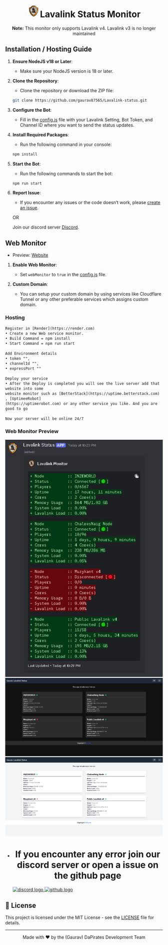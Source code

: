 <h1 align="center"><img src="Images/logo.png" alt="DaPirates Logo" width="40">Lavalink Status Monitor</h1>

<p align="center"><strong>Note:</strong> This monitor only supports Lavalink v4. Lavalink v3 is no longer maintained</p>

## Installation / Hosting Guide

1. **Ensure NodeJS v18 or Later**:
    - Make sure your NodeJS version is 18 or later.

2. **Clone the Repository**:
    - Clone the repository or download the ZIP file:
    ```sh
    git clone https://github.com/gaurav87565/Lavalink-status.git
    ```

3. **Configure the Bot**:
    - Fill in the [config.js](https://github.com/gaurav87565/Lavalink-status/blob/main/src/config.js) file with your Lavalink Setting, Bot Token, and Channel ID where you want to send the status updates.

4. **Install Required Packages**:
    - Run the following command in your console:
    ```sh
    npm install
    ```

5. **Start the Bot**:
    - Run the following commands to start the bot:
    ```sh
    npm run start
    ```

6. **Report Issue**:
    - If you encounter any issues or the code doesn’t work, please [create an issue](https://github.com/gaurav87565/Lavalink-status/issues).
    
    OR

    Join our discord server [Discord](https://discord.gg/gMq7uwHSjY).

## Web Monitor

- Preview: [Website](https://lavalink-3z4a.onrender.com/)

1. **Enable Web Monitor**:
    - Set `webMonitor` to `true` in the [config.js](https://github.com/gaurav87565/Lavalink-status/blob/main/src/config.js) file.

2. **Custom Domain**:
    - You can setup your custom domain by using services like Cloudflare Tunnel or any other preferable services which assigns custom domain.

### Hosting 
    Register in [Render](https://render.com) 
    • Create a new Web service monitor.
    • Build Command = npm install
    • Start Command = npm run start

    Add Environment details 
    • token "",
    • channelId "",
    • expressPort ""

    Deploy your service
    • After the Deploy is completed you will see the live server add that website into some 
    website monitor such as [BetterStack](https://uptime.betterstack.com) , [UptimeeRobot]
    (https://uptimerobot.com) or any other service you like. And you are good to go

    Now your server will be online 24/7 

### Web Monitor Preview

![Discord Monitor Preview](/Images/image1.png)
![Web Monitor Dark mode Preview](/Images/image2.png)
![Web Monitor Normal mode Preview](/Images/image3.png)

- <h1 align="center">If you encounter any error join our discord server or open a issue on the github page</h1>
      
    <div align="left">
  <a href="https://discord.gg/gMq7uwHSjY" target="_blank">
    <img src="https://img.shields.io/static/v1?message=Discord&logo=discord&label=&color=7289DA&logoColor=white&labelColor=&style=for-the-badge" height="35" alt="discord logo"  />
  </a>
  <a href="https://github.com/gaurav87565/Lavalink-status/issues" target="_blank">
    <img src="https://img.shields.io/static/v1?message=Github&logo=github&label=&color=000000&logoColor=white&labelColor=&style=for-the-badge" height="35" alt="github logo"  />
  </a>
  
</div>

## 📝 License

This project is licensed under the MIT License - see the [LICENSE](LICENSE) file for details.

---

<div align="center">
  Made with ❤️ by the (Gaurav) DaPirates Development Team
</div>
